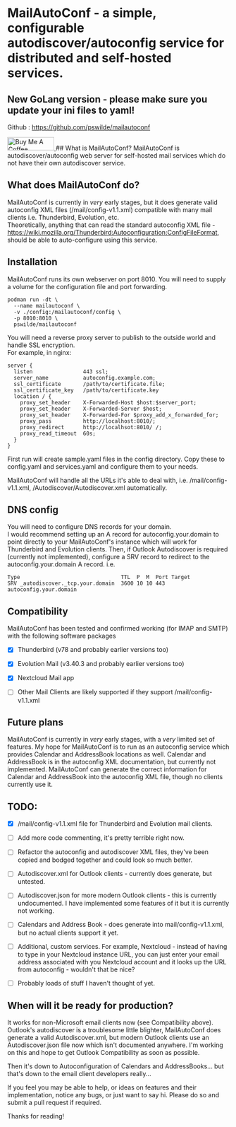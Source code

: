 # MailAutoConf - a simple, configurable autodiscover/autoconfig service for distributed and self-hosted services.  

## New GoLang version - please make sure you update your ini files to yaml!
Github : https://github.com/pswilde/mailautoconf  
  
<a href="https://www.buymeacoffee.com/pswilde" target="_blank">
  <img src="https://cdn.buymeacoffee.com/buttons/v2/default-blue.png" height="60" width="217" alt="Buy Me A Coffee" style="height: 30px !important;width: 106px !important;" >
</a>  
## What is MailAutoConf?
MailAutoConf is autodiscover/autoconfig web server for self-hosted mail services
which do not have their own autodiscover service.

## What does MailAutoConf do?
MailAutoConf is currently in _very_ early stages, but it does generate valid
autoconfig XML files (/mail/config-v1.1.xml) compatible with many mail clients
i.e. Thunderbird, Evolution, etc.  
Theoretically, anything that can read the standard autoconfig XML file -
https://wiki.mozilla.org/Thunderbird:Autoconfiguration:ConfigFileFormat, should
be able to auto-configure using this service.

## Installation
MailAutoConf runs its own webserver on port 8010.
You will need to supply a volume for the configuration file and port forwarding.
```
podman run -dt \
  --name mailautoconf \
  -v ./config:/mailautoconf/config \
  -p 8010:8010 \
  pswilde/mailautoconf
```
You will need a reverse proxy server to publish to the outside world and handle SSL encryption.  
For example, in nginx:
```
server {
  listen                443 ssl;
  server_name           autoconfig.example.com;
  ssl_certificate       /path/to/certificate.file;
  ssl_certificate_key   /path/to/certificate.key
  location / {
    proxy_set_header    X-Forwarded-Host $host:$server_port;
    proxy_set_header    X-Forwarded-Server $host;
    proxy_set_header    X-Forwarded-For $proxy_add_x_forwarded_for;
    proxy_pass          http://localhost:8010/;
    proxy_redirect      http://localhsot:8010/ /;
    proxy_read_timeout  60s;
  }
}
```  
First run will create sample.yaml files in the config directory. Copy these to config.yaml and services.yaml and configure them to your needs.  

MailAutoConf will handle all the URLs it's able to deal with, i.e. /mail/config-v1.1.xml, /Autodiscover/Autodiscover.xml automatically.  

## DNS config
You will need to configure DNS records for your domain.  
I would recommend setting up an A record for autoconfig.your.domain to point
directly to your MailAutoConf's instance which will work for Thunderbird and
Evolution clients.
Then, if Outlook Autodiscover is required (currently not implemented), configure
a SRV record to redirect to the autoconfig.your.domain A record. i.e.
```         
Type                                TTL  P  M  Port Target
SRV _autodiscover._tcp.your.domain  3600 10 10 443  autoconfig.your.domain
```

## Compatibility  
MailAutoConf has been tested and confirmed working (for IMAP and SMTP) with the following software packages  
- [x] Thunderbird (v78 and probably earlier versions too)
- [x] Evolution Mail (v3.40.3 and probably earlier versions too)
- [x] Nextcloud Mail app
- [ ] Other Mail Clients are likely supported if they support /mail/config-v1.1.xml



## Future plans
MailAutoConf is currently in _very_ early stages, with a _very_ limited set of features.
My hope for MailAutoConf is to run as an autoconfig service which provides Calendar and AddressBook locations as well.
Calendar and AddressBook is in the autoconfig XML documentation, but currently not implemented. MailAutoConf can generate the correct information for Calendar and AddressBook into the autoconfig XML file, though no clients currently use it.

## TODO:

- [x] /mail/config-v1.1.xml file for Thunderbird and Evolution mail clients.
- [ ] Add more code commenting, it's pretty terrible right now.
- [ ] Refactor the autoconfig and autodiscover XML files, they've been copied and bodged together and could look so much better.
- [ ] Autodiscover.xml for Outlook clients - currently does generate, but untested.
- [ ] Autodiscover.json for more modern Outlook clients - this is currently undocumented. I have implemented some features of it but it is currently not working.
- [ ] Calendars and Address Book - does generate into mail/config-v1.1.xml, but no actual clients support it yet.
- [ ] Additional, custom services. For example, Nextcloud - instead of having to type in your Nextcloud instance URL, you can just enter your email address associated with you Nextcloud account and it looks up the URL from autoconfig - wouldn't that be nice?
- [ ] Probably loads of stuff I haven't thought of yet.


## When will it be ready for production?
It works for non-Microsoft email clients now (see Compatibility above).  
Outlook's autodiscover is a troublesome little blighter, MailAutoConf does generate a valid Autodiscover.xml, but modern Outlook clients use an Autodiscover.json file now which isn't documented anywhere. I'm working on this and hope to get Outlook Compatibility as soon as possible.  

Then it's down to Autoconfiguration of Calendars and AddressBooks... but that's down to the email client developers really...  


If you feel you may be able to help, or ideas on features and their implementation, notice any bugs, or just want to say hi. Please do so and submit a pull request if required.

Thanks for reading!
